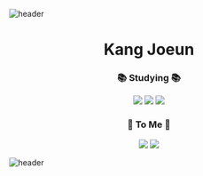 ![header](https://capsule-render.vercel.app/api?type=waving&color=fedce6&height=200)
<h1 align="center">Kang Joeun</h1>
<h3 align="center">📚 Studying 📚</h3>
<p align="center">
   <img src="https://img.shields.io/badge/iOS-222222?style=flat-square&logo=Apple&logoColor=white"/></a>
   <img src="https://img.shields.io/badge/Swift-FA7343?style=flat-square&logo=Swift&logoColor=white"/></a>
   <img src="https://img.shields.io/badge/ObejctiveC-eadcf4?style=flat-square&logoColor=white"/></a>
<br>

</p>
<h3 align="center">🐰 To Me 🐰</h3>
<p align="center">
  <a href="https://hilily.tistory.com/" target="_blank"><img src="https://img.shields.io/badge/Tech_Blog-DD0B78?style=flat-square&logo=GitHub%20Sponsors&logoColor=white"/></a>
    
  <a href="mailto:joun406@gmail.com">
    <img src="https://img.shields.io/badge/joun406@gmail.com-4794ee?style=flat-square&logo=Gmail&logoColor=white&link=joun406@gmail.com"/>
  </a>
</p>

![header](https://capsule-render.vercel.app/api?type=waving&color=fedce6&height=100&section=footer)
